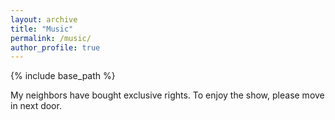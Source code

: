 ```yaml
---
layout: archive
title: "Music"
permalink: /music/
author_profile: true
---
```


{% include base_path %}

My neighbors have bought exclusive rights. To enjoy the show, please move in next door.

